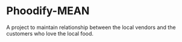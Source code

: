 # Phoodify-MEAN
A project to maintain relationship between the local vendors and the customers who love the local food.
